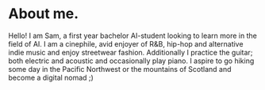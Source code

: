 # About me.

Hello! I am Sam, a first year bachelor AI-student looking to learn more in the field of AI. I am a cinephile, avid enjoyer of R&B, hip-hop and alternative indie music and enjoy streetwear fashion. Additionally I practice the guitar; both electric and acoustic and occasionally play piano. I aspire to go hiking some day in the Pacific Northwest or the mountains of Scotland and become a digital nomad ;)

